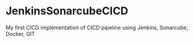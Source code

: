 # JenkinsSonarcubeCICD
My first CICD implementation of CICD pipeline using Jenkins, Sonarcube, Docker, GIT
